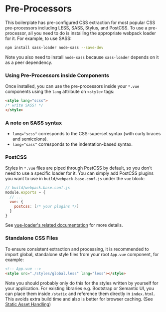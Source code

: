# Pre-Processors

This boilerplate has pre-configured CSS extraction for most popular CSS pre-processors including LESS, SASS, Stylus, and PostCSS. To use a pre-processor, all you need to do is installing the appropriate webpack loader for it. For example, to use SASS:

``` bash
npm install sass-loader node-sass --save-dev
```

Note you also need to install `node-sass` because `sass-loader` depends on it as a peer dependency.

### Using Pre-Processors inside Components

Once installed, you can use the pre-processors inside your `*.vue` components using the `lang` attribute on `<style>` tags:

``` html
<style lang="scss">
/* write SASS! */
</style>
```

### A note on SASS syntax

- `lang="scss"` corresponds to the CSS-superset syntax (with curly braces and semicolons).
- `lang="sass"` corresponds to the indentation-based syntax.

### PostCSS

Styles in `*.vue` files are piped through PostCSS by default, so you don't need to use a specific loader for it. You can simply add PostCSS plugins you want to use in `build/webpack.base.conf.js` under the `vue` block:

``` js
// build/webpack.base.conf.js
module.exports = {
  // ...
  vue: {
    postcss: [/* your plugins */]
  }
}
```

See [vue-loader's related documentation](http://vuejs.github.io/vue-loader/en/features/postcss.html) for more details.

### Standalone CSS Files

To ensure consistent extraction and processing, it is recommended to import global, standalone style files from your root `App.vue` component, for example:

``` html
<!-- App.vue -->
<style src="./styles/global.less" lang="less"></style>
```

Note you should probably only do this for the styles written by yourself for your application. For existing libraries e.g. Bootstrap or Semantic UI, you can place them inside `/static` and reference them directly in `index.html`. This avoids extra build time and also is better for browser caching. (See [Static Asset Handling](static.md))
